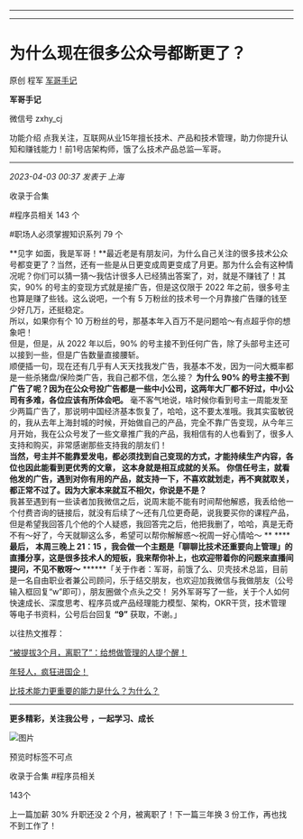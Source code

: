 ----------------------------------------
----------------------------------------
#  为什么现在很多公众号都断更了？

原创 程军  [ 军哥手记 ](javascript:void\(0\);)

**军哥手记** ![]()

微信号 zxhy_cj

功能介绍 点我关注，互联网从业15年擅长技术、产品和技术管理，助力你提升认知和赚钱能力！前1号店架构师，饿了么技术产品总监—军哥。

____

_2023-04-03 00:37_ _发表于 上海_

收录于合集

#程序员相关 143 个

#职场人必须掌握知识系列 79 个

**见字
如面，我是军哥！**最近老是有朋友问，为什么自己关注的很多技术公众号都变更了？当然，还有一些是从日更变成周更变成了月更。那为什么会有这种情况呢？你们可以猜一猜～我估计很多人已经猜出答案了，对，就是不赚钱了！其实，90%
的号主的变现方式就是接广告，但是这仅限于 2022 年之前，很多号主也算是赚了些钱。这么说吧，一个有 5
万粉丝的技术号一个月靠接广告赚的钱至少好几万，还挺稳定。  
所以，如果你有个 10 万粉丝的号，那基本年入百万不是问题哈～有点超乎你的想象吧！  
但是，但是，从 2022 年以后，90% 的号主接不到任何广告，除了头部号主还可以接到一些，但是广告数量直接腰斩。  
顺便插一句，现在还有几乎有人天天找我发广告，我基本不发，因为一问大概率都是一些杀猪盘/保险类广告，我自己都不信，怎么接？ **为什么 90%
的号主接不到广告了呢？因为在公众号投广告都是一些中小公司，这两年大厂都不好过，中小公司有多难，各位应该有所体会吧。**
毫不客气地说，啥时候你看到号主一周能发至少两篇广告了，那说明中国经济基本恢复了，哈哈，这不要太准哦。我其实蛮敏锐的，我从去年上海封城的时候，开始做自己的产品，完全不靠广告变现，从今年三月开始，我在公众号发了一些文章推广我的产品，我相信有的人也看到了，很多人支持和购买，非常感谢那些支持我的朋友们！  
 **当然，号主并不能靠爱发电，都必须找到自己变现的方式，才能持续生产内容，各位也因此能看到更优秀的文章， 这本身就是相互成就的关系。**
**你信任号主，就看他发的广告，遇到对你有用的产品，就支持一下，不喜欢就划走，再不爽就取关，都正常不过了。因为大家本来就互不相欠，你说是不是？**  
我甚至遇到有一些读者加我微信之后，说周末能不能有时间帮他解惑，我丢给他一个付费咨询的链接后，就没有后续了～还有几位更奇葩，说我要买你的课程产品，但是希望我回答几个他的个人疑惑，我回答完之后，他把我删了，哈哈，真是无奇不有～好了，今天就聊这么多，希望可以帮你解解惑～祝周一好心情哈～
** **** **最后，** **本周三晚上 21：15
，我会做一个主题是「聊聊比技术还重要向上管理」的直播分享，这是很多技术人的短板，我来帮你补上，也欢迎带着你的问题来直播间提问，不见不散呀～**
******「关于作者：军哥，前饿了么、贝壳技术总监，目前是一名自由职业者兼公司顾问，乐于结交朋友，也欢迎加我微信与我做朋友（公号输入框回复“w”即可），朋友圈做个点头之交！
另外军哥写了一些，关于个人如何快速成长、深度思考、程序员或产品经理能力模型、架构，OKR干货，技术管理等电子书资料，公号后台回复 **“9”**
获取，不谢。」  

以往热文推荐：

[“被提拔3个月，离职了”：给想做管理的人提个醒！](http://mp.weixin.qq.com/s?__biz=MzA3MDU2MjM4Ng==&mid=2247497403&idx=1&sn=ccb8a8e2ae9838df486ebd5f38722993&chksm=9f385186a84fd89052c75722eeda3f79a7482d4b9b7aa771e496399dfac87133bbe8cb978388&scene=21#wechat_redirect)  

[年轻人，疯狂进国企！](http://mp.weixin.qq.com/s?__biz=MzA3MDU2MjM4Ng==&mid=2247497385&idx=1&sn=22a89aca0742dd58e9362e00c19602e3&chksm=9f385194a84fd882c129f13d9b6ca279ad7c5478aa3f73a4eec56b872e4146154a209153b6da&scene=21#wechat_redirect)

[比技术能力更重要的能力是什么？为什么？](http://mp.weixin.qq.com/s?__biz=MzA3MDU2MjM4Ng==&mid=2247497381&idx=1&sn=642bd64cc928de6b99dba5f39aefb196&chksm=9f385198a84fd88e7e9f59b0f1f00258e95d2df8a77b83024e4c47a8caa973d2cf9c470a2d6b&scene=21#wechat_redirect)  

  

* * *

  

 **更多精彩，关注我公号** **，一起学习、成长**

![图片](https://mmbiz.qpic.cn/mmbiz_png/b96CibCt70iaajvl7fD4ZCicMcjhXMp1v6UibM134tIsO1j5yqHyNhh9arj090oAL7zGhRJRq6cFqFOlDZMleLl4pw/640?wx_fmt=png)

预览时标签不可点

收录于合集 #程序员相关

143个

上一篇加薪 30% 升职还没 2 个月，被离职了！下一篇三年换 3 份工作，再也找不到工作了！

